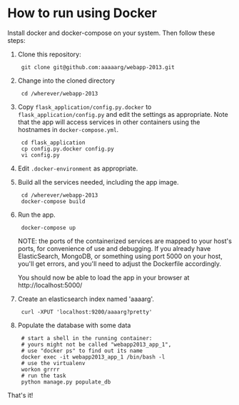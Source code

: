 
# How to run using Docker

Install docker and docker-compose on your system. Then follow these steps:

1. Clone this repository:

        git clone git@github.com:aaaaarg/webapp-2013.git

2. Change into the cloned directory

        cd /wherever/webapp-2013

3. Copy `flask_application/config.py.docker` to
   `flask_application/config.py` and edit the settings as appropriate.
   Note that the app will access services in other containers using
   the hostnames in `docker-compose.yml`.

        cd flask_application
        cp config.py.docker config.py
        vi config.py

4. Edit `.docker-environment` as appropriate.

5. Build all the services needed, including the app image.

        cd /wherever/webapp-2013
        docker-compose build

6. Run the app.

        docker-compose up

   NOTE: the ports of the containerized services are mapped to your
   host's ports, for convenience of use and debugging. If you already
   have ElasticSearch, MongoDB, or something using port 5000 on your
   host, you'll get errors, and you'll need to adjust the Dockerfile
   accordingly.

   You should now be able to load the app in your browser at http://localhost:5000/

7. Create an elasticsearch index named 'aaaarg'.

        curl -XPUT 'localhost:9200/aaaarg?pretty'

8. Populate the database with some data

        # start a shell in the running container:
        # yours might not be called "webapp2013_app_1",
        # use "docker ps" to find out its name
        docker exec -it webapp2013_app_1 /bin/bash -l
        # use the virtualenv
        workon grrrr
        # run the task
        python manage.py populate_db

That's it!

